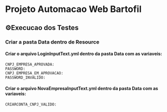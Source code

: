 # Projeto Automacao Web Bartofil

## ⚙️Execucao dos Testes

### Criar a pasta Data dentro de Resource
#### Criar o arquivo LoginInputText.yml dentro da pasta Data com as variaveis:
```
CNPJ_EMPRESA_APROVADA:
PASSWORD: 
CNPJ_EMPRESA_EM_APROVACAO: 
PASSWORD_INVALIDO:
```
#### Criar o arquivo NovaEmpresaInputText.yml dentro da pasta Data com as variaveis:
```
CRIARCONTA_CNPJ_VALIDO:
```
